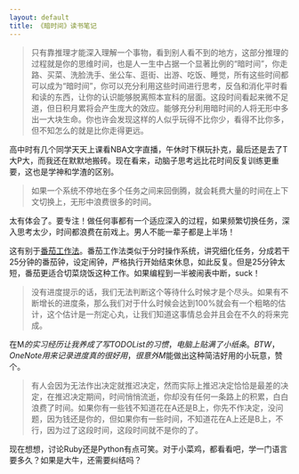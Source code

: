 ```yaml
---
layout: default
title: 《暗时间》读书笔记
---
```



> 只有靠推理才能深入理解一个事物，看到别人看不到的地方，这部分推理的过程就是你的思维时间，也是人一生中占据一个显著比例的“暗时间”，你走路、买菜、洗脸洗手、坐公车、逛街、出游、吃饭、睡觉，所有这些时间都可以成为“暗时间”，你可以充分利用这些时间进行思考，反刍和消化平时看和读的东西，让你的认识能够脱离照本宣科的层面。这段时间看起来微不足道，但日积月累将会产生庞大的效应。能够充分利用暗时间的人将无形中多出一大块生命。你也许会发现这样的人似乎玩得不比你少，看得不比你多，但不知怎么的就是比你走得更远。

高中时有几个同学天天上课看NBA文字直播，午休时下棋玩扑克，最后还是去了T大P大，而我还在默默地搬砖。现在看来，动脑子思考远比花时间反复训练更重要，这也是学神和学渣的区别。


> 如果一个系统不停地在多个任务之间来回倒腾，就会耗费大量的时间在上下文切换上，无形中浪费很多的时间。

太有体会了。要专注！做任何事都有一个适应深入的过程，如果频繁切换任务，深入思考太少，时间都浪费在前戏上。男人不能一辈子都是上半场！

这有别于[番茄工作法](http://book.douban.com/subject/5916234/)。番茄工作法类似于分时操作系统，讲究细化任务，分成若干25分钟的番茄钟，设定闹钟，严格执行开始结束休息，如此反复。但是25分钟太短，番茄更适合切菜烧饭这种工作。如果编程到一半被闹表中断，suck！



> 没有进度提示的话，我们无法判断这个等待什么时候才是个尽头。如果有不断增长的进度条，那么我们对于什么时候会达到100%就会有一个粗略的估计，这个估计是一剂定心丸，让我们知道这事情总会并且会在不久的将来完成。

在M$的实习经历让我养成了写TODO List的习惯，电脑上贴满了小纸条。BTW，One Note用来记录进度真的很好用，很意外M$能做出这种简洁好用的小玩意，赞个。



> 有人会因为无法作出决定就推迟决定，然而实际上推迟决定恰恰是最差的决定，在推迟决定期间，时间悄悄流逝，你却没有任何一条路上的积累，白白浪费了时间。如果你有一些钱不知道花在A还是B上，你先不作决定，没问题，因为钱还是你的，但如果你有一些时间，不知道花在A上还是B上，不行，因为过了这段时间，这段时间就不是你的了。

现在想想，讨论Ruby还是Python有点可笑。对于小菜鸡，都看看吧，学一门语言要多久？如果是大牛，还需要纠结吗？
